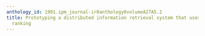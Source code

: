 ```yaml
---
anthology_id: 1991.ipm_journal-ir0anthology0volumeA27A5.2
title: Prototyping a distributed information retrieval system that uses statistical
  ranking
---
```

